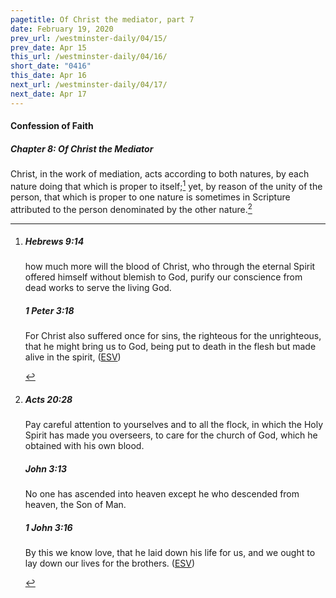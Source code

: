 ```yaml
---
pagetitle: Of Christ the mediator, part 7
date: February 19, 2020
prev_url: /westminster-daily/04/15/
prev_date: Apr 15
this_url: /westminster-daily/04/16/
short_date: "0416"
this_date: Apr 16
next_url: /westminster-daily/04/17/
next_date: Apr 17
---
```


#### Confession of Faith

##### Chapter 8: Of Christ the Mediator

Christ, in the work of mediation, acts according to both natures, by each nature doing that which is proper to itself;[^fnref:wcf1] yet, by reason of the unity of the person, that which is proper to one nature is sometimes in Scripture attributed to the person denominated by the other nature.[^fnref:wcf2]

[^fnref:wcf1]: <div class="esv"><h5>Hebrews 9:14</h5> <div class="esv-text"><p id="p58009014.01-1">how much more will the blood of Christ, who through the eternal Spirit offered himself without blemish to God, purify our conscience from dead works to serve the living God.</p> </div><h5>1 Peter 3:18</h5> <div class="esv-text"><p id="p60003018.01-2">For Christ also suffered once for sins, the righteous for the unrighteous, that he might bring us to God, being put to death in the flesh but made alive in the spirit,  (<a href="http://www.esv.org" class="copyright">ESV</a>)</p> </div> </div>

[^fnref:wcf2]: <div class="esv"><h5>Acts 20:28</h5> <div class="esv-text"><p id="p44020028.01-1">Pay careful attention to yourselves and to all the flock, in which the Holy Spirit has made you overseers, to care for the church of God, which he obtained with his own blood.</p> </div><h5>John 3:13</h5> <div class="esv-text"><p id="p43003013.01-2"><span class="woc">No one has ascended into heaven except he who descended from heaven, the Son of Man.</span></p> </div><h5>1 John 3:16</h5> <div class="esv-text"><p id="p62003016.01-3">By this we know love, that he laid down his life for us, and we ought to lay down our lives for the brothers.  (<a href="http://www.esv.org" class="copyright">ESV</a>)</p> </div> </div>

